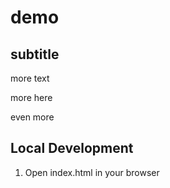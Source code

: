 # demo

## subtitle


more text

more here


even more

## Local Development

1. Open index.html in your browser

